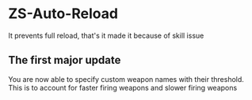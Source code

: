# ZS-Auto-Reload
It prevents full reload, that's it
made it because of skill issue

## The first major update
You are now able to specify custom weapon names with their threshold. This is to account for faster firing weapons and slower firing weapons
